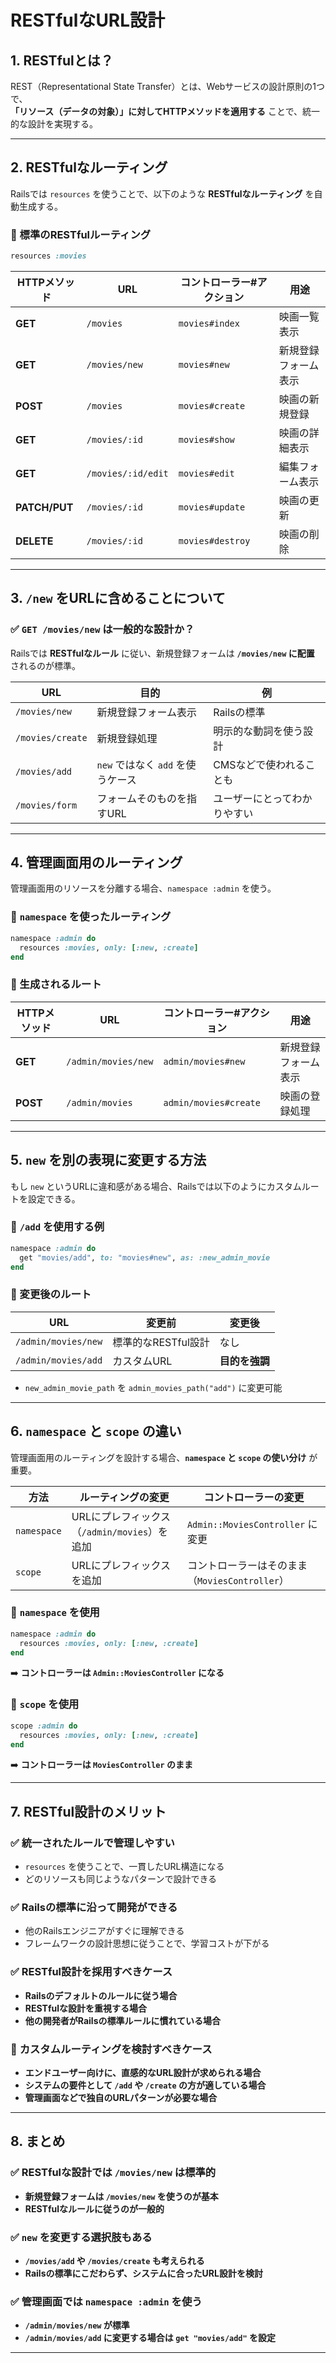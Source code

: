 # **RESTfulなURL設計**

## **1. RESTfulとは？**
REST（Representational State Transfer）とは、Webサービスの設計原則の1つで、  
**「リソース（データの対象）」に対してHTTPメソッドを適用する** ことで、統一的な設計を実現する。

---

## **2. RESTfulなルーティング**
Railsでは `resources` を使うことで、以下のような **RESTfulなルーティング** を自動生成する。

### **📌 標準のRESTfulルーティング**
```ruby
resources :movies
```

| HTTPメソッド | URL | コントローラー#アクション | 用途 |
|-------------|----------------|-----------------|--------------------------|
| **GET**     | `/movies`       | `movies#index`  | 映画一覧表示 |
| **GET**     | `/movies/new`   | `movies#new`    | 新規登録フォーム表示 |
| **POST**    | `/movies`       | `movies#create` | 映画の新規登録 |
| **GET**     | `/movies/:id`   | `movies#show`   | 映画の詳細表示 |
| **GET**     | `/movies/:id/edit` | `movies#edit`  | 編集フォーム表示 |
| **PATCH/PUT** | `/movies/:id`  | `movies#update` | 映画の更新 |
| **DELETE**  | `/movies/:id`   | `movies#destroy` | 映画の削除 |

---

## **3. `/new` をURLに含めることについて**
### **✅ `GET /movies/new` は一般的な設計か？**
Railsでは **RESTfulなルール** に従い、新規登録フォームは **`/movies/new` に配置** されるのが標準。

| URL | 目的 | 例 |
|-----|------|----|
| `/movies/new` | 新規登録フォーム表示 | Railsの標準 |
| `/movies/create` | 新規登録処理 | 明示的な動詞を使う設計 |
| `/movies/add` | `new` ではなく `add` を使うケース | CMSなどで使われることも |
| `/movies/form` | フォームそのものを指すURL | ユーザーにとってわかりやすい |

---

## **4. 管理画面用のルーティング**
管理画面用のリソースを分離する場合、`namespace :admin` を使う。

### **📌 `namespace` を使ったルーティング**
```ruby
namespace :admin do
  resources :movies, only: [:new, :create]
end
```

### **📌 生成されるルート**
| HTTPメソッド | URL | コントローラー#アクション | 用途 |
|-------------|----------------------|----------------------|--------------------------|
| **GET**     | `/admin/movies/new`  | `admin/movies#new`  | 新規登録フォーム表示 |
| **POST**    | `/admin/movies`      | `admin/movies#create` | 映画の登録処理 |

---

## **5. `new` を別の表現に変更する方法**
もし `new` というURLに違和感がある場合、Railsでは以下のようにカスタムルートを設定できる。

### **📌 `/add` を使用する例**
```ruby
namespace :admin do
  get "movies/add", to: "movies#new", as: :new_admin_movie
end
```

### **📌 変更後のルート**
| URL | 変更前 | 変更後 |
|-----|--------|--------|
| `/admin/movies/new` | 標準的なRESTful設計 | なし |
| `/admin/movies/add` | カスタムURL | **目的を強調** |

- `new_admin_movie_path` を `admin_movies_path("add")` に変更可能

---

## **6. `namespace` と `scope` の違い**
管理画面用のルーティングを設計する場合、**`namespace` と `scope` の使い分け** が重要。

| 方法 | ルーティングの変更 | コントローラーの変更 |
|------|------------------|------------------|
| `namespace` | URLにプレフィックス（`/admin/movies`）を追加 | `Admin::MoviesController` に変更 |
| `scope` | URLにプレフィックスを追加 | コントローラーはそのまま（`MoviesController`）|

### **📌 `namespace` を使用**
```ruby
namespace :admin do
  resources :movies, only: [:new, :create]
end
```
➡️ **コントローラーは `Admin::MoviesController` になる**

### **📌 `scope` を使用**
```ruby
scope :admin do
  resources :movies, only: [:new, :create]
end
```
➡️ **コントローラーは `MoviesController` のまま**

---

## **7. RESTful設計のメリット**
### ✅ **統一されたルールで管理しやすい**
- `resources` を使うことで、一貫したURL構造になる
- どのリソースも同じようなパターンで設計できる

### ✅ **Railsの標準に沿って開発ができる**
- 他のRailsエンジニアがすぐに理解できる
- フレームワークの設計思想に従うことで、学習コストが下がる

### ✅ **RESTful設計を採用すべきケース**
- **Railsのデフォルトのルールに従う場合**
- **RESTfulな設計を重視する場合**
- **他の開発者がRailsの標準ルールに慣れている場合**

### 🚀 **カスタムルーティングを検討すべきケース**
- **エンドユーザー向けに、直感的なURL設計が求められる場合**
- **システムの要件として `/add` や `/create` の方が適している場合**
- **管理画面などで独自のURLパターンが必要な場合**

---

## **8. まとめ**
### ✅ **RESTfulな設計では `/movies/new` は標準的**
- **新規登録フォームは `/movies/new` を使うのが基本**
- **RESTfulなルールに従うのが一般的**

### ✅ **`new` を変更する選択肢もある**
- **`/movies/add` や `/movies/create` も考えられる**
- **Railsの標準にこだわらず、システムに合ったURL設計を検討**

### ✅ **管理画面では `namespace :admin` を使う**
- **`/admin/movies/new` が標準**
- **`/admin/movies/add` に変更する場合は `get "movies/add"` を設定**

---
